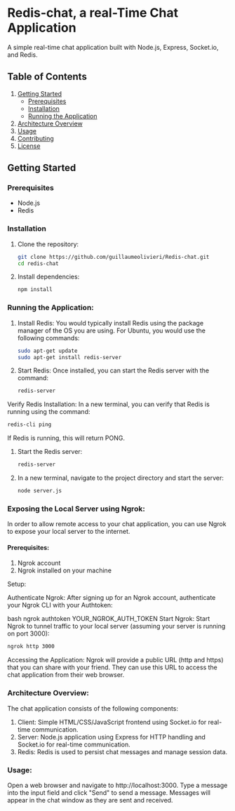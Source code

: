 # Redis-chat, a real-Time Chat Application

A simple real-time chat application built with Node.js, Express, Socket.io, and Redis.

## Table of Contents

1. [Getting Started](#getting-started)
   - [Prerequisites](#prerequisites)
   - [Installation](#installation)
   - [Running the Application](#running-the-application)
2. [Architecture Overview](#architecture-overview)
3. [Usage](#usage)
4. [Contributing](#contributing)
5. [License](#license)

## Getting Started

### Prerequisites

- Node.js
- Redis

### Installation

1. Clone the repository:
   ```bash
   git clone https://github.com/guillaumeolivieri/Redis-chat.git
   cd redis-chat
   
2. Install dependencies:
   ```bash
   npm install
   
### Running the Application:
1. Install Redis:
You would typically install Redis using the package manager of the OS you are using. For Ubuntu, you would use the following commands:
   ```bash
   sudo apt-get update
   sudo apt-get install redis-server

2. Start Redis:
Once installed, you can start the Redis server with the command:

   ```bash
   redis-server

Verify Redis Installation:
In a new terminal, you can verify that Redis is running using the command:

   ```bash
   redis-cli ping
```

If Redis is running, this will return PONG.

1. Start the Redis server:
   ```bash
   redis-server
   
2. In a new terminal, navigate to the project directory and start the server:
   ```bash
   node server.js

### Exposing the Local Server using Ngrok:

In order to allow remote access to your chat application, you can use Ngrok to expose your local server to the internet.

#### Prerequisites:

1. Ngrok account
2. Ngrok installed on your machine

Setup:

Authenticate Ngrok:
After signing up for an Ngrok account, authenticate your Ngrok CLI with your Authtoken:

bash
ngrok authtoken YOUR_NGROK_AUTH_TOKEN
Start Ngrok:
Start Ngrok to tunnel traffic to your local server (assuming your server is running on port 3000):
   
   ```bash
   ngrok http 3000
   ```
Accessing the Application:
Ngrok will provide a public URL (http and https) that you can share with your friend. They can use this URL to access the chat application from their web browser.

### Architecture Overview:

The chat application consists of the following components:

1. Client: Simple HTML/CSS/JavaScript frontend using Socket.io for real-time communication.
2. Server: Node.js application using Express for HTTP handling and Socket.io for real-time communication.
3. Redis: Redis is used to persist chat messages and manage session data.

### Usage:

Open a web browser and navigate to http://localhost:3000.
Type a message into the input field and click "Send" to send a message.
Messages will appear in the chat window as they are sent and received.


